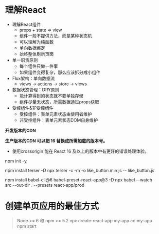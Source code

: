 # 理解React
- 理解React组件
  - props + state => view
  - 组件一般不提供方法，而是某种状态机
  - 可以理解为纯函数
  - 单向数据绑定
  - 始终整体刷新页面
- 单一职责原则
  - 每个组件只做一件事
  - 如果组件变得复杂，那么应该拆分成小组件
- Flux架构：单向数据流
  - views -> actions -> store -> views
- 数据状态管理：DRY原则
  - 能计算得到的状态就不要单独存储
  - 组件尽量无状态，所需数据通过props获取
- 受控组件&非受控组件
  - 受控组件：表单元素状态由使用者维护
  - 非受控组件：表单元素状态DOM自身维护




**开发版本的CDN**

<script crossorigin src="https://unpkg.com/react@16/umd/react.development.js"></script>
<script crossorigin src="https://unpkg.com/react-dom@16/umd/react-dom.development.js"></script>

**生产版本的CDN 可以把 16 替换成所需加载的版本号。**

<script crossorigin src="https://unpkg.com/react@16/umd/react.production.min.js"></script>
<script crossorigin src="https://unpkg.com/react-dom@16/umd/react-dom.production.min.js"></script>

- 使用crossorigin 能在 React 16 及以上的版本中有更好的错误处理体验。

npm init -y

<!-- 这可以压缩js代码 -->
npm install terser -D
npx terser -c -m -o like_button.min.js -- like_button.js

<!-- JSX 配置环境 将JSX编译为js代码-->
npm install babel-cli@6 babel-preset-react-app@3 -D
npx babel --watch src --out-dir . --presets react-app/prod 

# 创建单页应用的最佳方式
> Node >= 6 和 npm >= 5.2
npx create-react-app my-app
cd my-app
npm start
